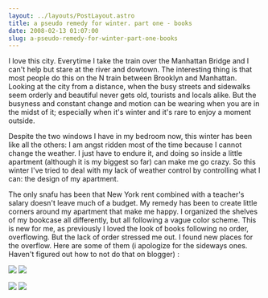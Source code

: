 ```yaml
---
layout: ../layouts/PostLayout.astro
title: a pseudo remedy for winter. part one - books
date: 2008-02-13 01:07:00
slug: a-pseudo-remedy-for-winter-part-one-books
---
```


I love this city. Everytime I take the train over the Manhattan Bridge and I can't help but stare at the river and dowtown. The interesting thing is that most people do this on the N train between Brooklyn and Manhattan. Looking at the city from a distance, when the busy streets and sidewalks seem orderly and beautiful never gets old, tourists and locals alike. But the busyness and constant change and motion can be wearing when you are in the midst of it; especially when it's winter and it's rare to enjoy a moment outside.

Despite the two windows I have in my bedroom now, this winter has been like all the others: I am angst ridden most of the time because I cannot change the weather. I just have to endure it, and doing so inside a little apartment (although it is my biggest so far) can make me go crazy. So this winter I've tried to deal with my lack of weather control by controlling what I can: the design of my apartment.

The only snafu has been that New York rent combined with a teacher's salary doesn't leave much of a budget. My remedy has been to create little corners around my apartment that make me happy. I organized the shelves of my bookcase all differently, but all following a vague color scheme. This is new for me, as previously I loved the look of books following no order, overflowing. But the lack of order stressed me out. I found new places for the overflow. Here are some of them (i apologize for the sideways ones. Haven't figured out how to not do that on blogger) :

[![](http://1.bp.blogspot.com/_uemGSKgAPTU/R7JFq2nJKRI/AAAAAAAAAGk/LxewK70ypXI/s200/IMG_2219.JPG)](http://1.bp.blogspot.com/_uemGSKgAPTU/R7JFq2nJKRI/AAAAAAAAAGk/LxewK70ypXI/s1600-h/IMG_2219.JPG) [![](http://2.bp.blogspot.com/_uemGSKgAPTU/R7JLrGnJKUI/AAAAAAAAAG8/bBiwoUPesLo/s200/IMG_2222.JPG)](http://2.bp.blogspot.com/_uemGSKgAPTU/R7JLrGnJKUI/AAAAAAAAAG8/bBiwoUPesLo/s1600-h/IMG_2222.JPG)

[![](http://3.bp.blogspot.com/_uemGSKgAPTU/R7JKnWnJKSI/AAAAAAAAAGs/sHw8AuH8eow/s200/IMG_2225.JPG)](http://3.bp.blogspot.com/_uemGSKgAPTU/R7JKnWnJKSI/AAAAAAAAAGs/sHw8AuH8eow/s1600-h/IMG_2225.JPG) [![](http://2.bp.blogspot.com/_uemGSKgAPTU/R7JLEGnJKTI/AAAAAAAAAG0/gwhmO4hPx04/s200/IMG_2226.JPG)](http://2.bp.blogspot.com/_uemGSKgAPTU/R7JLEGnJKTI/AAAAAAAAAG0/gwhmO4hPx04/s1600-h/IMG_2226.JPG)
